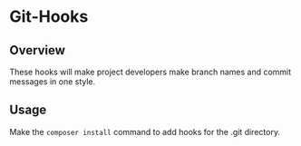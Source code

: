 # Git-Hooks

## Overview

These hooks will make project developers make branch names and commit messages in one style.

## Usage

Make the `composer install` command to add hooks for the .git directory.
